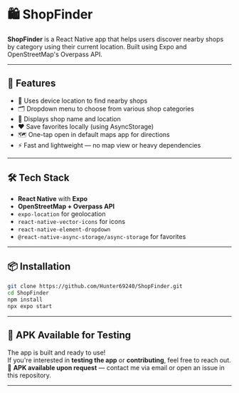
# 🛍️ ShopFinder

**ShopFinder** is a React Native app that helps users discover nearby shops by category using their current location. Built using Expo and OpenStreetMap's Overpass API.


---

## 🚀 Features

- 📍 Uses device location to find nearby shops
- 🗂️ Dropdown menu to choose from various shop categories
- 🛒 Displays shop name and location
- ❤️ Save favorites locally (using AsyncStorage)
- 🗺️ One-tap open in default maps app for directions
- ⚡ Fast and lightweight — no map view or heavy dependencies

---



## 🛠️ Tech Stack

- **React Native** with **Expo**
- **OpenStreetMap + Overpass API**
- `expo-location` for geolocation
- `react-native-vector-icons` for icons
- `react-native-element-dropdown`
- `@react-native-async-storage/async-storage` for favorites

---

## 📦 Installation

```bash
git clone https://github.com/Hunter69240/ShopFinder.git
cd ShopFinder
npm install
npx expo start
```

---

## 📲 APK Available for Testing

The app is built and ready to use!  
If you're interested in **testing the app** or **contributing**, feel free to reach out.  
📧 **APK available upon request** — contact me via email or open an issue in this repository.

---
